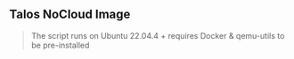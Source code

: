 ## Talos NoCloud Image 

> The script runs on Ubuntu 22.04.4 + requires Docker & qemu-utils to be pre-installed